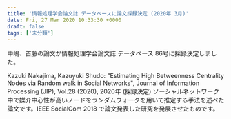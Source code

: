 ```yaml
---
title: '情報処理学会論文誌 データベースに論文採録決定 (2020年 3月)'
date: Fri, 27 Mar 2020 10:33:30 +0000
draft: false
tags: ['未分類']
---
```


中嶋、首藤の論文が情報処理学会論文誌 データベース 86号に採録決定しました。

Kazuki Nakajima, Kazuyuki Shudo: "Estimating High Betweenness Centrality Nodes via Random walk in Social Networks", Journal of Information Processing (JIP), Vol.28 (2020), 2020年 (採録決定) ソーシャルネットワーク中で媒介中心性が高いノードをランダムウォークを用いて推定する手法を述べた論文です。IEEE SocialCom 2018 で論文発表した研究を発展させたものです。